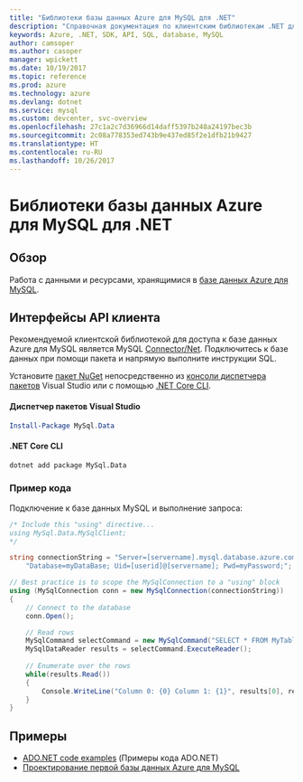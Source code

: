 ```yaml
---
title: "Библиотеки базы данных Azure для MySQL для .NET"
description: "Справочная документация по клиентским библиотекам .NET для базы данных Azure для MySQL"
keywords: Azure, .NET, SDK, API, SQL, database, MySQL
author: camsoper
ms.author: casoper
manager: wpickett
ms.date: 10/19/2017
ms.topic: reference
ms.prod: azure
ms.technology: azure
ms.devlang: dotnet
ms.service: mysql
ms.custom: devcenter, svc-overview
ms.openlocfilehash: 27c1a2c7d36966d14daff5397b248a24197bec3b
ms.sourcegitcommit: 2c08a778353ed743b9e437ed85f2e1dfb21b9427
ms.translationtype: HT
ms.contentlocale: ru-RU
ms.lasthandoff: 10/26/2017
---
```

# <a name="azure-database-for-mysql-libraries-for-net"></a>Библиотеки базы данных Azure для MySQL для .NET

## <a name="overview"></a>Обзор

Работа с данными и ресурсами, хранящимися в [базе данных Azure для MySQL](/azure/mysql/overview).

## <a name="client-apis"></a>Интерфейсы API клиента

Рекомендуемой клиентской библиотекой для доступа к базе данных Azure для MySQL является MySQL [Connector/Net](https://dev.mysql.com/doc/connector-net/en). Подключитесь к базе данных при помощи пакета и напрямую выполните инструкции SQL. 

Установите [пакет NuGet](https://www.nuget.org/packages/MySql.Data) непосредственно из [консоли диспетчера пакетов][PackageManager] Visual Studio или с помощью [.NET Core CLI][DotNetCLI].

#### <a name="visual-studio-package-manager"></a>Диспетчер пакетов Visual Studio

```powershell
Install-Package MySql.Data
```

#### <a name="net-core-cli"></a>.NET Core CLI

```bash
dotnet add package MySql.Data
```

### <a name="code-example"></a>Пример кода

Подключение к базе данных MySQL и выполнение запроса:

```csharp
/* Include this "using" directive...
using MySql.Data.MySqlClient;
*/

string connectionString = "Server=[servername].mysql.database.azure.com; " +
    "Database=myDataBase; Uid=[userid]@[servername]; Pwd=myPassword;";

// Best practice is to scope the MySqlConnection to a "using" block
using (MySqlConnection conn = new MySqlConnection(connectionString))
{
    // Connect to the database
    conn.Open();

    // Read rows
    MySqlCommand selectCommand = new MySqlCommand("SELECT * FROM MyTable", conn);
    MySqlDataReader results = selectCommand.ExecuteReader();
    
    // Enumerate over the rows
    while(results.Read())
    {
        Console.WriteLine("Column 0: {0} Column 1: {1}", results[0], results[1]);
    }
}
```

## <a name="samples"></a>Примеры

- [ADO.NET code examples](/dotnet/framework/data/adonet/ado-net-code-examples) (Примеры кода ADO.NET)
- [Проектирование первой базы данных Azure для MySQL](https://docs.microsoft.com/azure/mysql/tutorial-design-database-using-cli) 

[PackageManager]: https://docs.microsoft.com/nuget/tools/package-manager-console
[DotNetCLI]: https://docs.microsoft.com/dotnet/core/tools/dotnet-add-package
